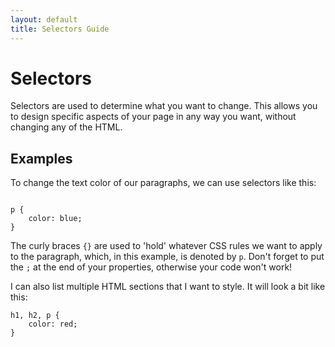 ```yaml
--- 
layout: default
title: Selectors Guide
---
```


# Selectors

Selectors are used to determine what you want to change. This allows you to design specific aspects of your page in any way you want, without changing any of the HTML. 


## Examples 

To change the text color of our paragraphs, we can use selectors like this: 

```

p {
    color: blue; 
}

```

The curly braces `{}` are used to 'hold' whatever CSS rules we want to apply to the paragraph, which, in this example, is denoted by `p`. Don't forget to put the `;` at the end of your properties, otherwise your code won't work!

I can also list multiple HTML sections that I want to style. It will look a bit like this: 

```
h1, h2, p {
    color: red; 
}

```